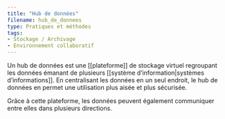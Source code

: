 ```yaml
---
title: "Hub de données"
filename: hub_de_donnees
type: Pratiques et méthodes
tags:
- Stockage / Archivage
- Environnement collaboratif
---
```


Un hub de données est une [[plateforme]] de stockage virtuel regroupant les données émanant de plusieurs [[système d’information|systèmes d’informations]]. En centralisant les données en un seul endroit, le hub de données en permet une utilisation plus aisée et plus sécurisée.

Grâce à cette plateforme, les données peuvent également communiquer entre elles dans plusieurs directions.

